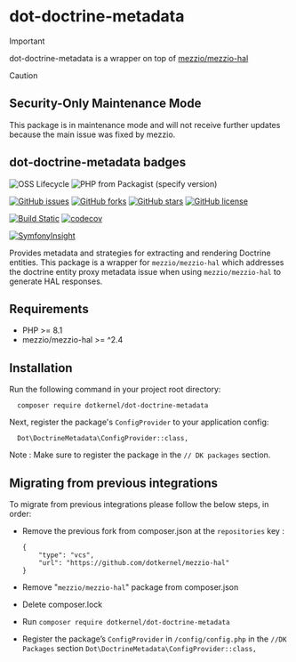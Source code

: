 # dot-doctrine-metadata

> [!IMPORTANT]
> dot-doctrine-metadata is a wrapper on top of [mezzio/mezzio-hal](https://github.com/mezzio/mezzio-hal)

> [!CAUTION]
> 
> ## Security-Only Maintenance Mode
> 
> This package is in maintenance mode and will not receive further updates because the main issue was fixed by mezzio.

## dot-doctrine-metadata badges

![OSS Lifecycle](https://img.shields.io/osslifecycle/dotkernel/dot-doctrine-metadata)
![PHP from Packagist (specify version)](https://img.shields.io/packagist/php-v/dotkernel/dot-doctrine-metadata/3.2.2)

[![GitHub issues](https://img.shields.io/github/issues/dotkernel/dot-doctrine-metadata)](https://github.com/dotkernel/dot-doctrine-metadata/issues)
[![GitHub forks](https://img.shields.io/github/forks/dotkernel/dot-doctrine-metadata)](https://github.com/dotkernel/dot-doctrine-metadata/network)
[![GitHub stars](https://img.shields.io/github/stars/dotkernel/dot-doctrine-metadata)](https://github.com/dotkernel/dot-doctrine-metadata/stargazers)
[![GitHub license](https://img.shields.io/github/license/dotkernel/dot-doctrine-metadata)](https://github.com/dotkernel/dot-doctrine-metadata/blob/3.0/LICENSE)

[![Build Static](https://github.com/dotkernel/dot-doctrine-metadata/actions/workflows/continuous-integration.yml/badge.svg?branch=3.0)](https://github.com/dotkernel/dot-doctrine-metadata/actions/workflows/continuous-integration.yml)
[![codecov](https://codecov.io/gh/dotkernel/dot-doctrine-metadata/graph/badge.svg?token=ZGR8LJGZV5)](https://codecov.io/gh/dotkernel/dot-doctrine-metadata)

[![SymfonyInsight](https://insight.symfony.com/projects/e76bb03b-b630-4a3e-9a24-b6a04cee7210/big.svg)](https://insight.symfony.com/projects/e76bb03b-b630-4a3e-9a24-b6a04cee7210)


Provides metadata and strategies for extracting and rendering Doctrine entities.
This package is a wrapper for `mezzio/mezzio-hal` which addresses the doctrine entity proxy metadata issue when using `mezzio/mezzio-hal` to generate HAL responses.

## Requirements

- PHP >= 8.1
- mezzio/mezzio-hal >= ^2.4

## Installation

Run the following command in your project root directory:

      composer require dotkernel/dot-doctrine-metadata

Next, register the package's `ConfigProvider` to your application config:

      Dot\DoctrineMetadata\ConfigProvider::class,

Note : Make sure to register the package in the `// DK packages` section.

## Migrating from previous integrations

To migrate from previous integrations please follow the below steps, in order:

- Remove the previous fork from composer.json at the `repositories` key :

      {   
          "type": "vcs",
          "url": "https://github.com/dotkernel/mezzio-hal"
      }

- Remove "`mezzio/mezzio-hal`" package from composer.json
- Delete composer.lock
- Run `composer require dotkernel/dot-doctrine-metadata`
- Register the package’s `ConfigProvider` in `/config/config.php` in the `//DK Packages` section
  `Dot\DoctrineMetadata\ConfigProvider::class,`
